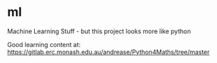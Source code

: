 # ml
Machine Learning Stuff - but this project looks more like python

Good learning content at:
https://gitlab.erc.monash.edu.au/andrease/Python4Maths/tree/master
